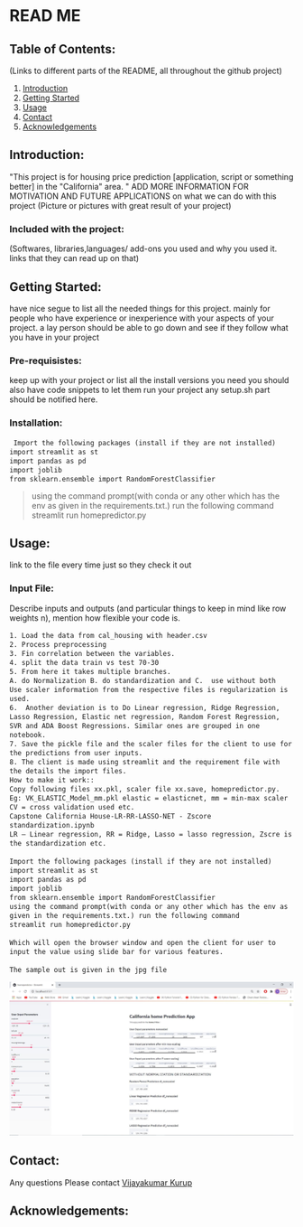 # READ ME

## Table of Contents:
(Links to different parts of the README, all throughout the github project)
1. [ Introduction ](#Introduction:)
2. [ Getting Started ](#Getting-Started:)
3. [ Usage ](#Usage:)
4. [ Contact ](#Contact:)
5. [ Acknowledgements ](#Acknowledgements:)
## Introduction:
"This project is for housing price prediction [application, script or something better] in the "California" area. " ADD MORE INFORMATION FOR MOTIVATION AND FUTURE APPLICATIONS on what we can do with this project
(Picture or pictures with great result of your project)
### Included with the project:
(Softwares, libraries,languages/ add-ons you used and why you used it. links that they can read up on that)

## Getting Started:
have nice segue to list all the needed things for this project. mainly for people who have experience or inexperience with your aspects of your project. a lay person should be able to go down and see if they follow what you have in your project
### Pre-requisistes:
keep up with your project or list all the install versions you need
you should also have code snippets to let them run your project
any setup.sh part should be notified here.
### Installation:
```
 Import the following packages (install if they are not installed)
import streamlit as st
import pandas as pd
import joblib
from sklearn.ensemble import RandomForestClassifier
```
> using the command prompt(with conda or any other which has the env as given in the requirements.txt.) run the following command
> streamlit run homepredictor.py

## Usage:
link to the file every time just so they check it out


### Input File: 
Describe inputs and outputs (and particular things to keep in mind like row weights n), mention how flexible your code is. 
```
1. Load the data from cal_housing with header.csv
2. Process preprocessing
3. Fin correlation between the variables.
4. split the data train vs test 70-30
5. From here it takes multiple branches.
A. do Normalization B. do standardization and C.  use without both  
Use scaler information from the respective files is regularization is used.
6.  Another deviation is to Do Linear regression, Ridge Regression, Lasso Regression, Elastic net regression, Random Forest Regression, SVR and ADA Boost Regressions. Similar ones are grouped in one notebook.
7. Save the pickle file and the scaler files for the client to use for the predictions from user inputs.
8. The client is made using streamlit and the requirement file with the details the import files.
How to make it work::
Copy following files xx.pkl, scaler file xx.save, homepredictor.py.
Eg: VK_ELASTIC_Model_mm.pkl elastic = elasticnet, mm = min-max scaler CV = cross validation used etc.
Capstone California House-LR-RR-LASSO-NET - Zscore standardization.ipynb
LR – Linear regression, RR = Ridge, Lasso = lasso regression, Zscre is the standardization etc.

Import the following packages (install if they are not installed)
import streamlit as st
import pandas as pd
import joblib
from sklearn.ensemble import RandomForestClassifier
using the command prompt(with conda or any other which has the env as given in the requirements.txt.) run the following command
streamlit run homepredictor.py

Which will open the browser window and open the client for user to input the value using slide bar for various features.

The sample out is given in the jpg file

```
![Image](https://raw.githubusercontent.com/vkkurup/Project/master/Cal-state-house-price-predictor/sample%20output.JPG)

## Contact:
Any questions Please contact [Vijayakumar Kurup](vkkurup@gmail.com)

## Acknowledgements:

